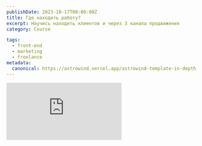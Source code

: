 ```yaml
---
publishDate: 2023-10-17T00:00:00Z
title: Где находить работу?
excerpt: Научись находить клиентов и через 3 канала продвижения
category: Course

tags:
  - front-end
  - marketing
  - freelance
metadata:
  canonical: https://astrowind.vercel.app/astrowind-template-in-depth
---
```


<iframe className="lg:aspect-video md:aspect-square aspect-[9/16] w-full rounded-md bg-slate-300 " src="https://www.youtube.com/embed/tFRyE8rYRvY?si=6ACCklCcdwdF-ZGY" title="YouTube video player" frameborder="0" allow="accelerometer; autoplay; clipboard-write; encrypted-media; gyroscope; picture-in-picture; web-share" allowfullscreen></iframe>
